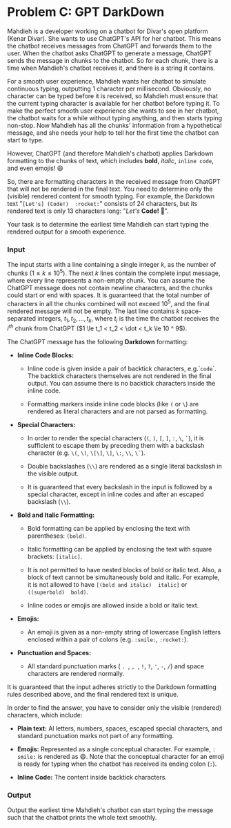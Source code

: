 # Problem C: GPT DarkDown

Mahdieh is a developer working on a chatbot for Divar's open platform (Kenar Divar). She wants to use ChatGPT's API for her chatbot. This means the chatbot receives messages from ChatGPT and forwards them to the user. When the chatbot asks ChatGPT to generate a message, ChatGPT sends the message in chunks to the chatbot. So for each chunk, there is a time when Mahdieh's chatbot receives it, and there is a string it contains.

For a smooth user experience, Mahdieh wants her chatbot to simulate continuous typing, outputting 1 character per millisecond. Obviously, no character can be typed before it is received, so Mahdieh must ensure that the current typing character is available for her chatbot before typing it. To make the perfect smooth user experience she wants to see in her chatbot, the chatbot waits for a while without typing anything, and then starts typing non-stop. Now Mahdieh has all the chunks' information from a hypothetical message, and she needs your help to tell her the first time the chatbot can start to type.

However, ChatGPT (and therefore Mahdieh's chatbot) applies Darkdown formatting to the chunks of text, which includes **bold**, _italic_, `inline code`, and even emojis! &#128516;

So, there are formatting characters in the received message from ChatGPT that will not be rendered in the final text. You need to determine only the (visible) rendered content for smooth typing. For example, the Darkdown text "`[Let's] (Code!)  :rocket:`" consists of 24 characters, but its rendered text is only 13 characters long: "_Let's_ **Code!** &#128640;".

Your task is to determine the earliest time Mahdieh can start typing the rendered output for a smooth experience.

### Input

The input starts with a line containing a single integer $k$, as the number of chunks ($1 \le k \le 10 ^ 5$). The next $k$ lines contain the complete input message, where every line represents a non-empty chunk. You can assume the ChatGPT message does not contain newline characters, and the chunks could start or end with spaces. It is guaranteed that the total number of characters in all the chunks combined will not exceed $10 ^ 5$, and the final rendered message will not be empty. The last line contains $k$ space-separated integers, $t_1, t_2, \dots, t_k$, where $t_i$ is the time the chatbot receives the $i ^ {th}$ chunk from ChatGPT ($1 \le t_1 < t_2 < \dot < t_k \le 10 ^ 9$).

The ChatGPT message has the following **Darkdown** formatting:

-   **Inline Code Blocks:**

    -   Inline code is given inside a pair of backtick characters, e.g.\``code`\`. The backtick characters themselves are not rendered in the final output. You can assume there is no backtick characters inside the inline code.

    -   Formatting markers inside inline code blocks (like `(` or `\`) are rendered as literal characters and are not parsed as formatting.

-   **Special Characters:**

    -   In order to render the special characters (`(`, `)`, `[`, `]`, `:`, `\`, `` ` ``), it is sufficient to escape them by preceding them with a backslash character (e.g. `\(`, `\)`, `\[\]`, `\]`, `\:`, `\\`, `` \` ``).

    -   Double backslashes (`\\`) are rendered as a single literal backslash in the visible output.

    -   It is guaranteed that every backslash in the input is followed by a special character, except in inline codes and after an escaped backslash (`\\`).

-   **Bold and Italic Formatting:**

    -   Bold formatting can be applied by enclosing the text with parentheses: `(bold)`.

    -   Italic formatting can be applied by enclosing the text with square brackets: `[italic]`.

    -   It is not permitted to have nested blocks of bold or italic text. Also, a block of text cannot be simultaneously bold and italic. For example, it is not allowed to have `[(bold and italic)  italic]` or `((superbold)  bold)`.

    -   Inline codes or emojis are allowed inside a bold or italic text.

-   **Emojis:**

    -   An emoji is given as a non-empty string of lowercase English letters enclosed within a pair of colons (e.g. `:smile:`, `:rocket:`).

-   **Punctuation and Spaces:**

    -   All standard punctuation marks ( `. `, `, `, `!`, `?`, `'`, `-`, `/`) and space characters are rendered normally.

It is guaranteed that the input adheres strictly to the Darkdown formatting rules described above, and the final rendered text is unique.

In order to find the answer, you have to consider only the visible (rendered) characters, which include:

-   **Plain text:** Al letters, numbers, spaces, escaped special characters, and standard punctuation marks not part of any formatting.

-   **Emojis:** Represented as a single conceptual character. For example, `: smile:` is rendered as &#128516;. Note that the conceptual character for an emoji is ready for typing when the chatbot has received its ending colon (`:`).

-   **Inline Code:** The content inside backtick characters.

### Output

Output the earliest time Mahdieh's chatbot can start typing the message such that the chatbot prints the whole text smoothly.
